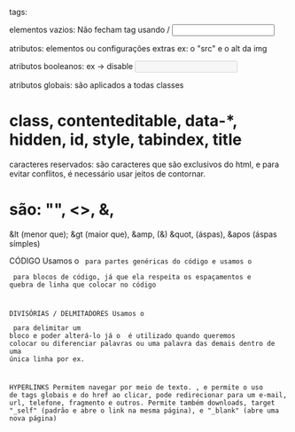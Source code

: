 tags:

elementos vazios: Não fecham tag usando /
<input>
<img>

atributos: elementos ou configurações extras
ex: o "src" e o alt da img
<img src="" alt=""> <!--Onde o alt é um texto alternativo para a imagem quando ela não aparece -->

atributos booleanos: ex -> disable
<input type="text" disabled> <!-- Não será possível escrever na caixinha de texto -->

atributos globais: são aplicados a todas classes
# class, contenteditable, data-*, hidden, id, style, tabindex, title
<div id="" class="carrinho"></div>

caracteres reservados: são caracteres que são exclusivos do html, e para evitar conflitos, é necessário usar jeitos de contornar.
# são: "", <>, &,
&lt (menor que);
&gt (maior que),
&amp, (&)
&quot, (áspas),
&apos (áspas símples)

CÓDIGO
Usamos o <code> para partes genéricas do código
e usamos o <pre> para blocos de código, já que ela respeita os espaçamentos e  quebra de linha que colocar no código

DIVISÓRIAS / DELMITADORES
Usamos o <div id="id"> para delimitar um bloco e poder alterá-lo
já o <span id="id"> é utilizado quando queremos colocar ou diferenciar palavras ou uma palavra das demais dentro de uma única linha por ex.

HYPERLINKS
Permitem navegar por meio de texto.
<a>, e permite o uso de tags globais e do 
href
    ao clicar, pode redirecionar para um e-mail, url, telefone, fragmento e  outros. 
Permite também downloads,
target 
    "_self" (padrão e  abre o link na mesma página), e "_blank" (abre uma nova página)
